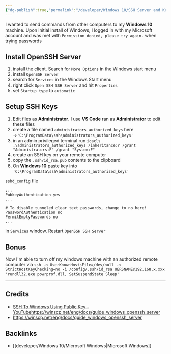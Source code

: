 ```yaml
---
{"dg-publish":true,"permalink":"/developer/Windows 10/SSH Server and Key Login/","created":"2024-02-29T22:19:56.276-06:00","updated":"2024-03-01T00:19:53.000-06:00"}
---
```


I wanted to send commands from other computers to my **Windows 10** machine. Upon initial install of Windows, I logged in with my Microsoft account and was met with `Permission denied, please try again.` when trying passwords

## Install OpenSSH Server
1. install the client. Search for `More Options` in the Windows start menu
2. install `OpenSSH Server`
3. search for `Services` in the Windows Start menu
4. right click `Open SSH SSH Server` and hit `Properties`
5. set `Startup type` to `automatic`

## Setup SSH Keys
1. Edit files as **Administrator**. I use **VS Code** ran as **Administrator** to edit these files
2. create a file named `administrators_authorized_keys` here →`'C:\ProgramData\ssh\administrators_authorized_keys'`
3. in an admin privileged terminal run `icacls .\administrators_authorized_keys /inheritance:r /grant "Administrators:F" /grant "System:F"`
4. create an SSH key on your remote computer
5. copy the `.ssh/id_rsa.pub` contents to the clipboard
6. On **Windows 10** paste key into `'C:\ProgramData\ssh\administrators_authorized_keys'`

`sshd_config` file
```shell
...
PubkeyAuthentication yes
...

# To disable tunneled clear text passwords, change to no here!
PasswordAuthentication no
PermitEmptyPasswords no
...
```

in `Services` window. Restart `OpenSSH SSH Server` 

## Bonus
Now I'm able to turn off my windows machine with an authorized remote computer via
`ssh -o UserKnownHostsFile=/dev/null -o StrictHostKeyChecking=no -i /config/.ssh/id_rsa UERSNAME@192.168.x.xxx 'rundll32.exe powrprof.dll, SetSuspendState Sleep'`

---
## Credits
- [SSH To Windows Using Public Key - YouTube](https://www.youtube.com/watch?v=Wx7WPDnwcDg)https://winscp.net/eng/docs/guide_windows_openssh_server
- https://winscp.net/eng/docs/guide_windows_openssh_server


## Backlinks
- [[developer/Windows 10/Microsoft Windows\|Microsoft Windows]]
